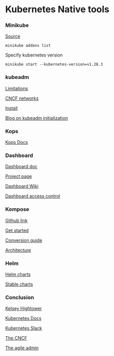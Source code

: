 # Kubernetes Native tools


### Minikube
[Source](https://github.com/kubernetes/minikube)

`minikube addons list`

Specify kubernetes version

`minikube start --kubernetes-version=v1.28.3`

### kubeadm
[Limitations](https://kubernetes.io/docs/setup/independent/create-cluster-kubeadm/#limitations) 

[CNCF networks](https://kubernetes.io/docs/concepts/cluster-administration/addons/)

[Install](https://kubernetes.io/docs/setup/independent/create-cluster-kubeadm/#initializing-your-master)

[Blog on kubeadm initialization](https://www.ianlewis.org/en/how-kubeadm-initializes-your-kubernetes-master)


### Kops
[Kops Docs](https://github.com/kubernetes/kops/tree/master)


### Dashboard
[Dashboard doc](https://kubernetes.io/docs/tasks/access-application-cluster/web-ui-dashboard/)

[Project page](https://github.com/kubernetes/dashboard)

[Dashboard Wiki](https://github.com/kubernetes/dashboard/wiki) 

[Dashboard access control](https://github.com/kubernetes/dashboard/wiki/Access-control#login-view)


### Kompose
[Github link](https://github.com/kubernetes/kompose) 

[Get started](http://kompose.io/getting-started/) 

[Conversion guide](http://kompose.io/conversion/)

[Architecture](http://kompose.io/architecture/)


### Helm
[Helm charts](https://github.com/helm/helm/tree/main)

[Stable charts](https://github.com/helm/charts/tree/master/stable)


### Conclusion
[Kelsey Hightower](https://twitter.com/kelseyhightower)

[Kubernetes Docs](https://kubernetes.io/docs/home/) 

[Kubernetes Slack](http://slack.k8s.io/)

[The CNCF](https://www.cncf.io/)

[The agile admin](https://theagileadmin.com)

